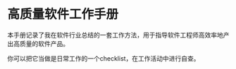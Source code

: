 # **高质量软件工作手册**

本手册记录了我在软件行业总结的一套工作方法，用于指导软件工程师高效率地产出高质量的软件产品。

你可以把它当做是日常工作的一个checklist，在工作活动中进行自查。
